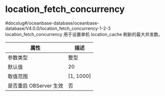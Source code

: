 location_fetch_concurrency 
===============================================
#docslug#/oceanbase-database/oceanbase-database/V4.0.0/location_fetch_concurrency-1-2-3
location_fetch_concurrency 用于设置单机 location_cache 刷新的最大并发数。


|      **属性**      |   **描述**    |
|------------------|-------------|
| 参数类型             | 整型          |
| 默认值              | 20          |
| 取值范围             | \[1, 1000\] |
| 是否重启 OBServer 生效 | 否           |


